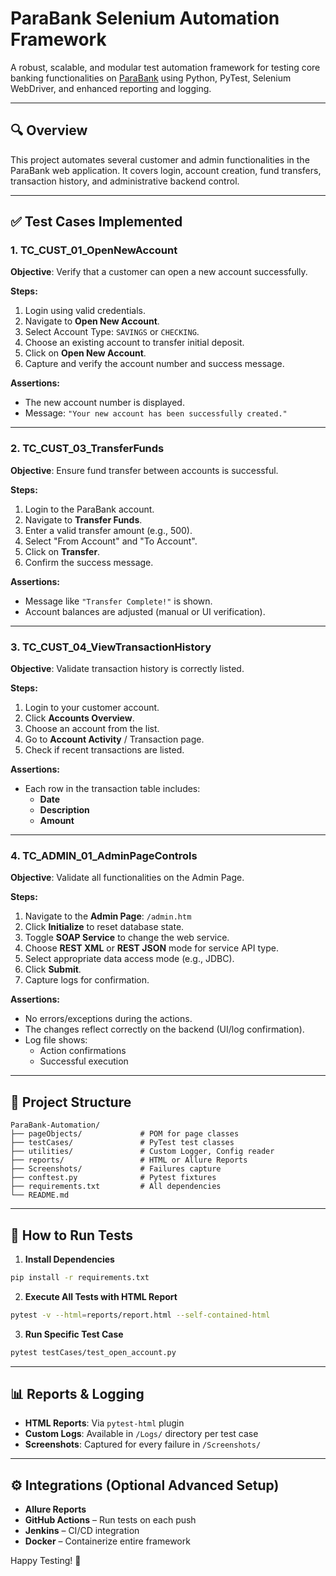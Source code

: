 # ParaBank Selenium Automation Framework

A robust, scalable, and modular test automation framework for testing core banking functionalities on [ParaBank](https://parabank.parasoft.com/parabank/index.htm) using Python, PyTest, Selenium WebDriver, and enhanced reporting and logging.

---

## 🔍 Overview
This project automates several customer and admin functionalities in the ParaBank web application. It covers login, account creation, fund transfers, transaction history, and administrative backend control.

---

## ✅ Test Cases Implemented

### 1. TC_CUST_01_OpenNewAccount
**Objective**: Verify that a customer can open a new account successfully.

**Steps:**
1. Login using valid credentials.
2. Navigate to **Open New Account**.
3. Select Account Type: `SAVINGS` or `CHECKING`.
4. Choose an existing account to transfer initial deposit.
5. Click on **Open New Account**.
6. Capture and verify the account number and success message.

**Assertions:**
- The new account number is displayed.
- Message: `"Your new account has been successfully created."`

---

### 2. TC_CUST_03_TransferFunds
**Objective**: Ensure fund transfer between accounts is successful.

**Steps:**
1. Login to the ParaBank account.
2. Navigate to **Transfer Funds**.
3. Enter a valid transfer amount (e.g., 500).
4. Select "From Account" and "To Account".
5. Click on **Transfer**.
6. Confirm the success message.

**Assertions:**
- Message like `"Transfer Complete!"` is shown.
- Account balances are adjusted (manual or UI verification).

---

### 3. TC_CUST_04_ViewTransactionHistory
**Objective**: Validate transaction history is correctly listed.

**Steps:**
1. Login to your customer account.
2. Click **Accounts Overview**.
3. Choose an account from the list.
4. Go to **Account Activity** / Transaction page.
5. Check if recent transactions are listed.

**Assertions:**
- Each row in the transaction table includes:
  - **Date**
  - **Description**
  - **Amount**

---

### 4. TC_ADMIN_01_AdminPageControls
**Objective**: Validate all functionalities on the Admin Page.

**Steps:**
1. Navigate to the **Admin Page**: `/admin.htm`
2. Click **Initialize** to reset database state.
3. Toggle **SOAP Service** to change the web service.
4. Choose **REST XML** or **REST JSON** mode for service API type.
5. Select appropriate data access mode (e.g., JDBC).
6. Click **Submit**.
7. Capture logs for confirmation.

**Assertions:**
- No errors/exceptions during the actions.
- The changes reflect correctly on the backend (UI/log confirmation).
- Log file shows:
  - Action confirmations
  - Successful execution

---

## 📁 Project Structure

```
ParaBank-Automation/
├── pageObjects/             # POM for page classes
├── testCases/               # PyTest test classes
├── utilities/               # Custom Logger, Config reader
├── reports/                 # HTML or Allure Reports
├── Screenshots/             # Failures capture
├── conftest.py              # Pytest fixtures
├── requirements.txt         # All dependencies
└── README.md
```

---

## 🧪 How to Run Tests

1. **Install Dependencies**
```bash
pip install -r requirements.txt
```

2. **Execute All Tests with HTML Report**
```bash
pytest -v --html=reports/report.html --self-contained-html
```

3. **Run Specific Test Case**
```bash
pytest testCases/test_open_account.py
```

---

## 📊 Reports & Logging
- **HTML Reports**: Via `pytest-html` plugin
- **Custom Logs**: Available in `/Logs/` directory per test case
- **Screenshots**: Captured for every failure in `/Screenshots/`

---

## ⚙️ Integrations (Optional Advanced Setup)

- **Allure Reports**
- **GitHub Actions** – Run tests on each push
- **Jenkins** – CI/CD integration
- **Docker** – Containerize entire framework


Happy Testing! 🚀

